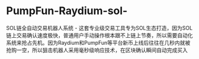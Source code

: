 # PumpFun-Raydium-sol-
SOL链全自动交易机器人系统 - 这套专业级交易工具专为SOL生态打造，因为SOL链上交易确认速度极快，普通用户手动操作根本跟不上链上节奏，所以需要自动化系统来抢占先机。因为Raydium和PumpFun等平台新币上线后往往在几秒内就被抢购一空，所以狙击机器人采用毫秒级响应技术，在区块确认瞬间自动完成买入
